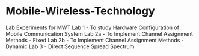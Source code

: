 # Mobile-Wireless-Technology
Lab Experiments for MWT
Lab 1 - To study Hardware Configuration of Mobile Communication System
Lab 2a - To Implement Channel Assignment Methods - Fixed
Lab 2b - To Implement Channel Assignment Methods - Dynamic
Lab 3 - Direct Sequence Spread Spectrum
